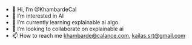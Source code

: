 - 👋 Hi, I’m @KhambardeCal
- 👀 I’m interested in AI
- 🌱 I’m currently learning explainable ai algo.
- 💞️ I’m looking to collaborate on explainable ai
- 📫 How to reach me khambarde@calance.com, kailas.srt@gmail.com

<!---
KhambardeCal/KhambardeCal is a ✨ special ✨ repository because its `README.md` (this file) appears on your GitHub profile.
You can click the Preview link to take a look at your changes.
--->
